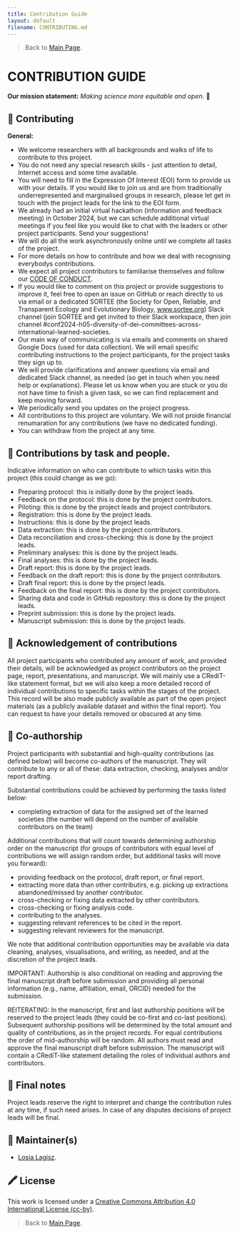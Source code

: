 ```yaml
---
title: Contribution Guide
layout: default
filename: CONTRIBUTING.md
--- 
```


> Back to [Main Page](/README.md).    


# CONTRIBUTION GUIDE    


**Our mission statement:** *Making science more equitable and open.* 🌟  


## 💛  Contributing 
   
**General:**
- We welcome researchers with all backgrounds and walks of life to contribute to this project.   
- You do not need any special research skills - just attention to detail, Internet access and some time available.   
- You will need to fill in the Expression Of Interest (EOI) form to provide us with your details. If you would like to join us and are from traditionally underrepresented and marginalised groups in research, please let get in touch with the project leads for the link to the EOI form.   
- We already had an initial virtual hackathon (information and feedback meeting) in October 2024, but we can schedule additional virtual meetings if you feel like you would like to chat with the leaders or other project participants. Send your suggestions!  
- We will do all the work asynchronously online until we complete all tasks of the project.    
- For more details on how to contribute and how we deal with recognising everybodys contributions.  
- We expect all project contributors to familiarise themselves and follow our [CODE OF CONDUCT](/CODE_OF_CONDUCT.md).   
- If you would like to comment on this project or provide suggestions to improve it, feel free to open an issue on GitHub or reach directly to us via email or a dedicated SORTEE (the Society for Open, Reliable, and Transparent Ecology and Evolutionary Biology, www.sortee.org) Slack channel (join SORTEE and get invited to their Slack workspace, then join channel #conf2024-h05-diversity-of-dei-committees-across-international-learned-societies.
- Our main way of communicating is via emails and comments on shared Google Docs (used for data collection). We will email specific contributing instructions to the project participants, for the project tasks they sign up to.
- We will provide clarifications and answer questions via email and dedicated Slack channel, as needed (so get in touch when you need help or explanations). Please let us know when you are stuck or you do not have time to finish a given task, so we can find replacement and keep moving forward. 
- We periodically send you updates on the project progress. 
- All contributions to this project are voluntary. We will not proide financial renumaration for any contributions (we have no dedicated funding).
- You can withdraw from the project at any time.        

## 🧱  Contributions by task and people.   

Indicative information on who can contribute to which tasks witin this project (this could change as we go):  

- Preparing protocol: this is initially done by the project leads.
- Feedback on the protocol: this is done by the project contributors.
- Piloting: this is done by the project leads and project contributors.   
- Registration: this is done by the project leads. 
- Instructions: this is done by the project leads. 
- Data extraction:  this is done by the project contributors.         
- Data reconciliation and cross-checking: this is done by the project leads.    
- Preliminary analyses: this is done by the project leads.         
- Final analyses: this is done by the project leads.    
- Draft report: this is done by the project leads.   
- Feedback on the draft report:  this is done by the project contributors.
- Draft final report: this is done by the project leads.  
- Feedback on the final report:  this is done by the project contributors.  
- Sharing data and code in GitHub repository: this is done by the project leads.   
- Preprint submission: this is done by the project leads.    
- Manuscript submission: this is done by the project leads.      

## 💝  Acknowledgement of contributions   
All project participants who contributed any amount of work, and provided their details, will be acknowledged as project contributors on the project page, report, presentations, and manuscript. We will mainly use a CRediT-like statement format, but we will also keep a more detailed record of individual contributions to specific tasks within the stages of the project. This record will be also made publicly available as part of the open project materials (as a publicly available dataset and  within the final report). You can request to have your details removed or obscured at any time.    

## 📄 Co-authorship  
Project participants with substantial and high-quality contributions (as defined below) will become co-authors of the manuscript. They will contribute to any or all of these: data extraction, checking, analyses and/or report drafting.   

Substantial contributions could be achieved by performing the tasks listed below:  
- completing extraction of data for the assigned set of the learned societies (the number will depend on the number of available contributors on the team)     
 
Additional contributions that will count towards determining authorship order on the manuscript (for groups of contributors with equal level of contributions we will assign random order, but additional tasks will move you forward):    

- providing feedback on the protocol, draft report, or final report.    
- extracting more data than other contributirs, e.g. picking up extractions abandoned/missed by another contributor.  
- cross-checking or fixing data extracted by other contributors.  
- cross-checking or fixing analysis code.  
- contributing to the analyses.  
- suggesting relevant references to be cited in the report.  
- suggesting relevant reviewers for the manuscript.  

We note that additional contribution opportunities may be available via data cleaning, analyses, visualisations, and writing, as needed, and at the discretion of the project leads.   

IMPORTANT: Authorship is also conditional on reading and approving the final manuscript draft before submission and providing all personal information (e.g., name, affiliation, email, ORCID) needed for the submission.     


REITERATING: In the manuscript, first and last authorship positions will be reserved to the project leads (they could be co-first and co-last positions). Subsequent authorship positions will be determined by the total amount and quality of contributions, as in the project records. For equal contributions the order of mid-authorship will be random. All authors must read and approve the final manuscript draft before submission. The manuscript will contain a CRediT-like statement detailing the roles of individual authors and contributors.   


## 📍 Final notes   
Project leads reserve the right to interpret and change the contribution rules at any time, if such need arises. In case of any disputes decisions of project leads will be final.    

## 🔧  Maintainer(s)
* [Losia Lagisz](https://github.com/mlagisz).   

## 🖍️  License 
This work is licensed under a [Creative Commons Attribution 4.0 International License (cc-by)](/LICENSE.md).   


> Back to [Main Page](/README.md).  
